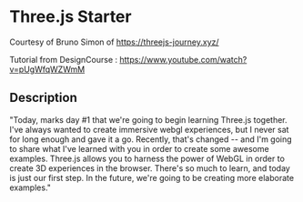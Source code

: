 ﻿# Three.js Starter

Courtesy of Bruno Simon of https://threejs-journey.xyz/

Tutorial from DesignCourse : https://www.youtube.com/watch?v=pUgWfqWZWmM

## Description
"Today, marks day #1 that we're going to begin learning Three.js together. I've always wanted to create immersive webgl experiences, but I never sat for long enough and gave it a go. Recently, that's changed -- and I'm going to share what I've learned with you in order to create some awesome examples. Three.js allows you to harness the power of WebGL in order to create 3D experiences in the browser. There's so much to learn, and today is just our first step. In the future, we're going to be creating more elaborate examples."



